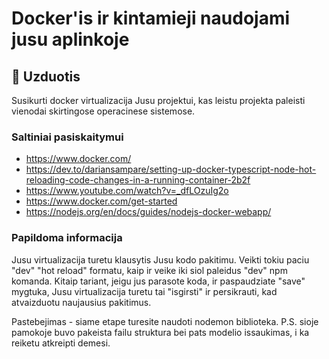 # Docker'is ir kintamieji naudojami jusu aplinkoje

## 📝 Uzduotis

Susikurti docker virtualizacija Jusu projektui, kas leistu projekta paleisti vienodai skirtingose operacinese sistemose.

### Saltiniai pasiskaitymui

- https://www.docker.com/
- https://dev.to/dariansampare/setting-up-docker-typescript-node-hot-reloading-code-changes-in-a-running-container-2b2f
- https://www.youtube.com/watch?v=_dfLOzuIg2o
- https://www.docker.com/get-started
- https://nodejs.org/en/docs/guides/nodejs-docker-webapp/

### Papildoma informacija

Jusu virtualizacija turetu klausytis Jusu kodo pakitimu. Veikti tokiu paciu "dev" "hot reload" formatu, kaip ir veike iki siol paleidus "dev" npm komanda. Kitaip tariant, jeigu jus parasote koda, ir paspaudziate "save" mygtuka, Jusu virtualizacija turetu tai "isgirsti" ir persikrauti, kad atvaizduotu naujausius pakitimus.

Pastebejimas - siame etape turesite naudoti nodemon biblioteka.
P.S. sioje pamokoje buvo pakeista failu struktura bei pats modelio issaukimas, i ka reiketu atkreipti demesi.

